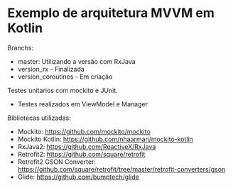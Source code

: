 # Exemplo de arquitetura MVVM em Kotlin

Branchs:
- master: Utilizando a versão com RxJava
- version_rx - Finalizada
- version_coroutines - Em criação

Testes unitarios com mockito e JUnit.
- Testes realizados em ViewModel e Manager

Bibliotecas utilizadas:
- Mockito: https://github.com/mockito/mockito
- Mockito Kotlin: https://github.com/nhaarman/mockito-kotlin
- RxJava2: https://github.com/ReactiveX/RxJava
- Retrofit2: https://github.com/square/retrofit
- Retrofit2 GSON Converter: https://github.com/square/retrofit/tree/master/retrofit-converters/gson
- Glide: https://github.com/bumptech/glide
